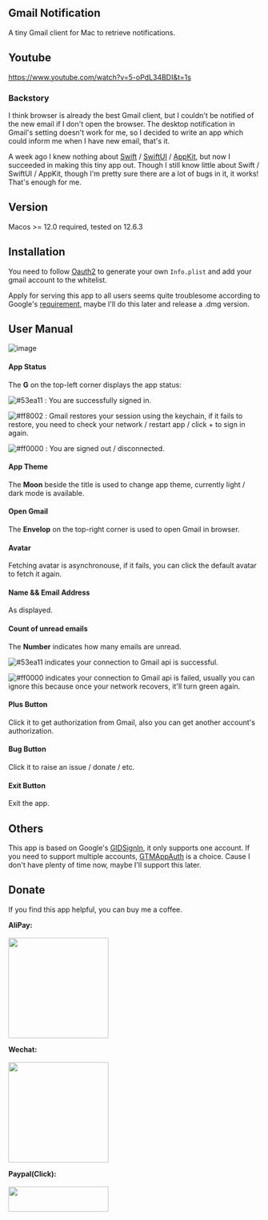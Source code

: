 ## Gmail Notification

A tiny Gmail client for Mac to retrieve notifications. 

## Youtube

https://www.youtube.com/watch?v=5-oPdL34BDI&t=1s

### Backstory

I think browser is already the best Gmail client, but I couldn't be notified of the new email if I don't open the browser. The desktop notification in Gmail's setting doesn't work for me, so I decided to write an app which could inform me when I have new email, that's it.

A week ago I knew nothing about [Swift](https://developer.apple.com/swift/) / [SwiftUI](https://developer.apple.com/xcode/swiftui/) / [AppKit](https://developer.apple.com/documentation/appkit/), but now I succeeded in making this tiny app out. Though I still know little about Swift / SwiftUI / AppKit, though I'm pretty sure there are a lot of bugs in it, it works! That's enough for me.

## Version

Macos >= 12.0 required, tested on 12.6.3

## Installation

You need to follow [Oauth2](https://developers.google.com/identity/sign-in/ios/start-integrating) to generate your own `Info.plist` and add your gmail account to the whitelist.

Apply for serving this app to all users seems quite troublesome according to Google's [requirement](https://support.google.com/cloud/answer/9110914), maybe I'll do this later and release a .dmg version.

## User Manual

![image](https://user-images.githubusercontent.com/9478533/219503119-603ad7de-3286-4f39-a622-98a026f036f6.jpg)

#### App Status

The  **G** on the top-left corner displays the app status:

![#53ea11](https://placehold.co/15x15/53ea11/53ea11.png) : You are successfully signed in.

![#ff8002](https://placehold.co/15x15/ff8002/ff8002.png) : Gmail restores your session using the keychain, if it fails to restore, you need to check your network / restart app / click + to sign in again.

![#ff0000](https://placehold.co/15x15/ff0000/ff0000.png) : You are signed out / disconnected.

#### App Theme

The **Moon** beside the title is used to change app theme, currently light / dark mode is available.

#### Open Gmail

The **Envelop** on the top-right corner is used to open Gmail in browser.

#### Avatar

Fetching avatar is asynchronouse, if it fails, you can click the default avatar to fetch it again.

#### Name && Email Address

As displayed.

#### Count of unread emails

The **Number** indicates how many emails are unread.

![#53ea11](https://placehold.co/15x15/53ea11/53ea11.png) indicates your connection to Gmail api is successful.

![#ff0000](https://placehold.co/15x15/ff0000/ff0000.png) indicates your connection to Gmail api is failed, usually you can ignore this because once your network recovers, it'll turn green again.

#### Plus Button

Click it to get authorization from Gmail, also you can get another account's authorization.

#### Bug Button

Click it to raise an issue / donate / etc.

#### Exit Button

Exit the app.

## Others

This app is based on Google's [GIDSignIn](https://developers.google.com/identity/sign-in/), it only supports one account. If you need to support multiple accounts, [GTMAppAuth](https://github.com/google/GTMAppAuth) is a choice. Cause I don't have plenty of time now, maybe I'll support this later.

## Donate

If you find this app helpful, you can buy me a coffee.

**AliPay:** <br><br>
<img src="https://user-images.githubusercontent.com/9478533/219503117-506d32df-9ba3-42c0-98c7-a49917efabbf.jpg"  width="200" height="200">    

**Wechat:** <br><br>
<img src="https://user-images.githubusercontent.com/9478533/219503122-5b8f0a61-598f-46b0-8312-6c7bd2b1270c.jpg"  width="200" height="200">    

**Paypal(Click):** <br><br>
[<img src="https://user-images.githubusercontent.com/9478533/219503121-999e63fc-df03-4454-897f-1f415e130327.jpg" width="200" height="50">](https://paypal.me/CrayonApe)  











